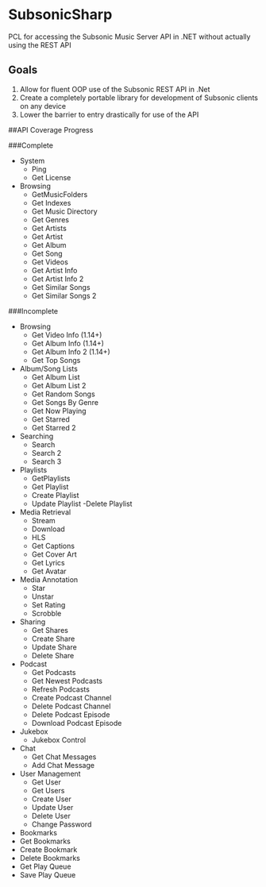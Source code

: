 # SubsonicSharp
PCL for accessing the Subsonic Music Server API in .NET without actually using the REST API

## Goals
1. Allow for fluent OOP use of the Subsonic REST API in .Net
2. Create a completely portable library for development of Subsonic clients on any device
3. Lower the barrier to entry drastically for use of the API

##API Coverage Progress

###Complete

- System
  - Ping
  - Get License
- Browsing
  - GetMusicFolders
  - Get Indexes
  - Get Music Directory
  - Get Genres
  - Get Artists
  - Get Artist
  - Get Album
  - Get Song
  - Get Videos
  - Get Artist Info
  - Get Artist Info 2
  - Get Similar Songs
  - Get Similar Songs 2

###Incomplete

- Browsing
  - Get Video Info (1.14+)
  - Get Album Info (1.14+)
  - Get Album Info 2 (1.14+)
  - Get Top Songs
- Album/Song Lists
  - Get Album List
  - Get Album List 2
  - Get Random Songs
  - Get Songs By Genre
  - Get Now Playing
  - Get Starred
  - Get Starred 2
- Searching
  - Search
  - Search 2
  - Search 3
- Playlists
  - GetPlaylists
  - Get Playlist
  - Create Playlist
  - Update Playlist
  -Delete Playlist
- Media Retrieval
  - Stream
  - Download
  - HLS
  - Get Captions
  - Get Cover Art
  - Get Lyrics
  - Get Avatar
- Media Annotation
  - Star
  - Unstar
  - Set Rating
  - Scrobble
- Sharing
  - Get Shares
  - Create Share
  - Update Share
  - Delete Share
- Podcast
  - Get Podcasts
  - Get Newest Podcasts
  - Refresh Podcasts
  - Create Podcast Channel
  - Delete Podcast Channel
  - Delete Podcast Episode
  - Download Podcast Episode
- Jukebox
  - Jukebox Control
- Chat
  - Get Chat Messages
  - Add Chat Message
- User Management
  - Get User
  - Get Users
  - Create User
  - Update User
  - Delete User
  - Change Password
- Bookmarks
 - Get Bookmarks
 - Create Bookmark
 - Delete Bookmarks
 - Get Play Queue
 - Save Play Queue
